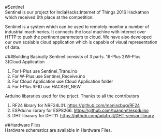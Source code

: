 #Sentinel  
Sentinel is our project for IndiaHacks:Internet of Things 2016 Hackathon which received 6th place at the competition.  

Sentinel is a system which can be used to remotely monitor a number of industrial machineries.
It connects the local machine with internet over HTTP to push the pertinent
parameters to cloud. We have also developed our own scalable cloud application
which is capable of visual representation of data.
  
###Building
Basically Sentinel consists of 3 parts. 1)I-Plus 2)W-Plus 3)Cloud Application  
1) For I-Plus use Sentinel_Trans.ino  
2) For W-Plus use Sentinel_Receive.ino  
3) For Cloud Application use Cloud Application folder  
4) For I-Plus RFID use HACKER_NEW

Arduino libararies used for the prject. Thanks to all the contributors  
1)	RF24 library for NRF24L01. https://github.com/maniacbug/RF24  
2)	ESPduino library for  ESP8266. https://github.com/tuanpmt/espduino  
3)	DHT libarary for DHT11. https://github.com/adafruit/DHT-sensor-library  


##Hardware Files  
Hardware schematics are available in Hardware Files.  
